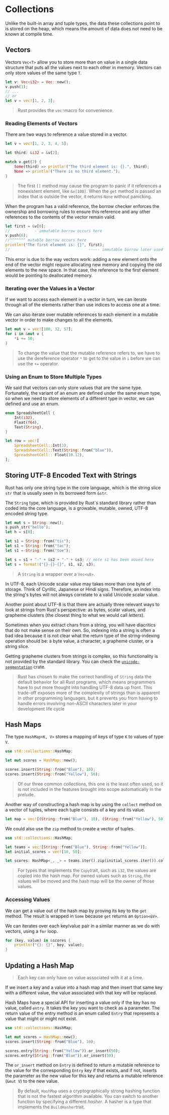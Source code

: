 # Collections

Unlike the built-in array and tuple types, the data these collections point to is stored on the heap, which means the amount of data does not need to be known at compile time.

## Vectors

Vectors `Vec<T>` allow you to store more than on value in a single data structure that puts all the values next to each other in memory. Vectors can only store values of the same type `T`.

```rust
let v: Vec<i32> = Vec::new();
v.push(1);
// ...
// or
let v = vec![1, 2, 3];
```

> Rust provides the `vec!`macro for convenience.

### Reading Elements of Vectors

There are two ways to reference a value stored in a vector.

```rust
let v = vec![1, 2, 3, 4, 5];

let third: &i32 = &v[2];

match v.get(2) {
    Some(third) => println!("The third element is: {}.", third);
    None => println!("There is no third element.");
}
```

> The first `[]` method may cause the program to panic if it references a nonexistent element, like `&v[100]`.
> When the `get` method is passed an index that is outside the vector, it returns `None` without panicking.

When the program has a valid reference, the borrow checker enforces the ownership and borrowing rules to ensure this reference and any other references to the contents of the vector remain valid.

```rust
let first = &v[0];
//           - immutable borrow occurs here
v.push(6);
//^^^^^^^ mutable borrow occurs here
println!("The first element is: {}", first);
//                                   ----- immutable borrow later used here
```

This error is due to the way vectors work: adding a new element onto the end of the vector might require allocating new memory and copying the old elements to the new space. In that case, the reference to the first element would be pointing to deallocated memory.

### Iterating over the Values in a Vector

If we want to access each element in a vector in turn, we can iterate through all of the elements rather than use indices to access one at a time.

We can also iterate over mutable references to each element in a mutable vector in order to make changes to all the elements.

```rust
let mut v = vec![100, 32, 57];
for i in &mut v {
    *i += 50;
}
```

> To change the value that the mutable reference refers to, we have to use the dereference operator `*` to get to the value in `i` before we can use the `+=` operator.

### Using an Enum to Store Multiple Types

We said that vectors can only store values that are the same type. Fortunately, the variant of an enum are defined under the same enum type, so when we need to store elements of a different type in vector, we can defined and use an enum.

```rust
enum SpreadsheetCell {
    Int(i32),
    Float(f64),
    Text(String),
}

let row = vec![
    SpreadsheetCell::Int(3),
    SpreadsheetCell::Text(String::from("blue")),
    SpreadsheetCell:: Float(10.12),
];
```

## Storing UTF-8 Encoded Text with Strings

Rust has only one string type in the core language, which is the string slice `str` that is usually seen in its borrowed form `&str`.

The `String` type, which is provided by Rust`s standard library rather than coded into the core language, is a growable, mutable, owned, UTF-8 encoded string type.

```rust
let mut s = String::new();
s.push_str("hello");
let h = s[0];
```

```rust
let s1 = String::from("tic");
let s1 = String::from("tac");
let s1 = String::from("toe");

let s = s1 + "-" + &s2 + "-" + &s3; // note s1 has been moved here
let s = format!("{}-{}-{}", s1, s2, s3);
```

> A `String` is a wrapper over a `Vec<u8>`.

In UTF-8, each Unicode scalar value may takes more than one byte of storage. Think of Cyrillic, Japanese or Hindi signs. Therefore, an index into the string's bytes will not always correlate to a valid Unicode scalar value.

Another point about UTF-8 is that there are actually three relevant ways to look at strings from Rust's perspective: as bytes, scalar values, and grapheme clusters (the closest thing to what we would call _letters_).

Sometimes when you extract chars from a string, you will have diacritics that do not make sense on their own. So, indexing into a string is often a bad idea because it is not clear what the return type of the string-indexing operation should be: a byte value, a character, a grapheme cluster, or a string slice.

Getting grapheme clusters from strings is complex, so this functionality is not provided by the standard library. You can check the [`unicode-segmentation`](https://crates.io/crates/unicode-segmentation) crate.

> Rust has chosen to make the correct handling of `String` data the default behavior for all Rust programs, which means programmers have to put more thought into handling UTF-8 data up front. This trade-off exposes more of the complexity of strings than is apparent in other programming languages, but it prevents you from having to handle errors involving non-ASCII characters later in your development life cycle

## Hash Maps

The type `HashMap<K, V>` stores a mapping of keys of type `K` to values of type `V`.

```rust
use std::collections::HashMap;

let mut scores = HashMap::new();

scores.insert(String::from("Blue"), 10);
scores.insert(String::from("Yellow"), 50);
```

> Of our three common collections, this one is the least often used, so it is not included in the features brought into scope automatically in the prelude.

Another way of constructing a hash map is by using the `collect` method on a vector of tuples, where each tuple consists of a key and its value.

```rust
let map = vec![(String::from("Blue"), 10), (String::from("Yellow"), 50)].collect();
```

We could also use the `zip` method to create a vector of tuples.

```rust
use std::collections::HashMap;

let teams = vec![String::from("Blue"), String::from("Yellow")];
let initial_scores = vec![10, 50];

let scores: HashMap<_, _> = teams.iter().zip(initial_scores.iter()).collect();
```

> For types that implements the `Copy`trait, such as `i32`, the values are copied into the hash map. For owned values such as `String`, the values will be moved and the hash map will be the owner of those values.

### Accessing Values

We can get a value out of the hash map by proving its key to the `get` method. The result is wrapped in `Some` because `get` returns an `Option<&V>`.

We can iterates over each key/value pair in a similar manner as we do with vectors, using a `for` loop.

```rust
for (key, value) in &scores {
    println!("{}: {}", key, value);
}
```

## Updating a Hash Map

> Each key can only have on value associated with it at a time.

If we insert a key and a value into a hash map and then insert that same key with a different value, the value associated with that key will be replaced.

Hash Maps have a special API for inserting a value only if the key has no value, called `entry`. It takes the key you want to check as a parameter. The return value of the entry method is an enum called `Entry` that represents a value that might or might not exist.

```rust
use std::collections::HashMap;

let mut scores = HashMap::new();
scores.insert(String::from("Blue"), 10);

scores.entry(String::from("Yellow")).or_insert(50);
scores.entry(String::from("Blue")).or_insert(50);
```

The `or_insert` method on `Entry` is defined to return a mutable reference to the value for the corresponding `Entry` key if that exists, and if not, inserts the parameter as the new value for this key and returns a mutable reference (`&mut V`) to the new value.

> By default, `HashMap` uses a cryptographically strong hashing function that is not the fastest algorithm available. You can switch to another function by specifying a different _hasher_. A hasher is a type that implements the `BuildHasher`trait.
